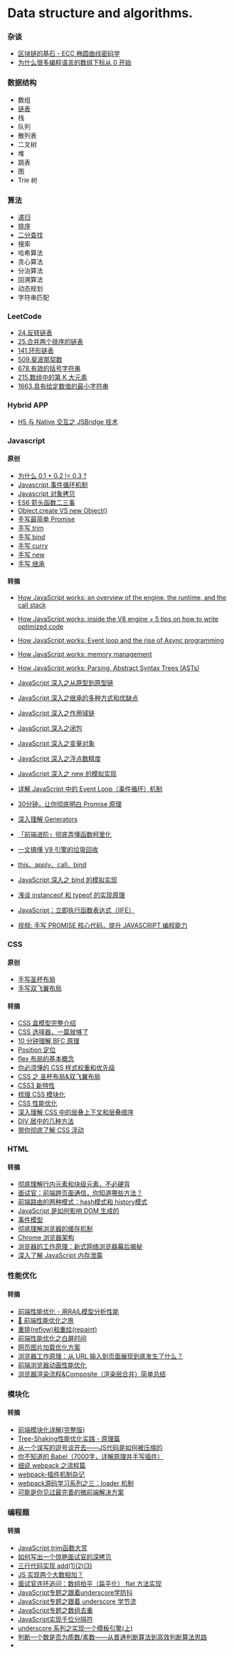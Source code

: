 # Data structure and algorithms.


### 杂谈

* [区块链的基石 - ECC 椭圆曲线密码学](docs/ecc.md)
* [为什么很多编程语言的数组下标从 0 开始](docs/why-array-index-starts-from-zero.md)


### 数据结构

* 数组
* [链表](docs/linked-list/README.md)
* 栈
* 队列
* 散列表
* 二叉树
* 堆
* 跳表
* 图
* Trie 树


### 算法

* [递归](docs/recursion.md)
* [排序](docs/sort/README.md)
* [二分查找](docs/binary-search.md)
* 搜索
* 哈希算法
* 贪心算法
* 分治算法
* 回溯算法
* 动态规划
* 字符串匹配


### LeetCode

* [24.反转链表](docs/leetcode/24.md)
* [25.合并两个排序的链表](docs/leetcode/25.md)
* [141.环形链表](docs/leetcode/141.md)
* [509.斐波那契数](docs/leetcode/509.md)
* [678.有效的括号字符串](docs/leetcode/678.md)
* [215.数组中的第 K 大元素](docs/leetcode/215.md)
* [1663.具有给定数值的最小字符串](docs/leetcode/1663.md)


### Hybrid APP

* [H5 与 Native 交互之 JSBridge 技术](https://segmentfault.com/a/1190000010356403?utm_source=sf-similar-article)


### Javascript


#### 原创

* [为什么 0.1 + 0.2 != 0.3 ?](docs/floating-point.md)
* [Javascript 事件循环机制](docs/event-loop.md)
* [Javascript 对象拷贝](docs/clone.md)
* [ES6 箭头函数二三事](docs/arrow-function.md)
* [Object.create VS new Object()](docs/object.md)
* [手写最简单 Promise](docs/simple-promise.md)
* [手写 trim](docs/trim.md)
* [手写 bind](docs/bind.md)
* [手写 curry](docs/curry.md)
* [手写 new](docs/new.md)
* [手写 继承](docs/extend.md)


#### 转摘

* [How JavaScript works: an overview of the engine, the runtime, and the call stack](https://blog.sessionstack.com/how-does-javascript-actually-work-part-1-b0bacc073cf)
* [How JavaScript works: inside the V8 engine + 5 tips on how to write optimized code](https://blog.sessionstack.com/how-javascript-works-inside-the-v8-engine-5-tips-on-how-to-write-optimized-code-ac089e62b12e)
* [How JavaScript works: Event loop and the rise of Async programming](https://blog.sessionstack.com/how-javascript-works-event-loop-and-the-rise-of-async-programming-5-ways-to-better-coding-with-2f077c4438b5)
* [How JavaScript works: memory management](https://blog.sessionstack.com/how-javascript-works-memory-management-how-to-handle-4-common-memory-leaks-3f28b94cfbec)
* [How JavaScript works: Parsing, Abstract Syntax Trees (ASTs)](https://blog.sessionstack.com/how-javascript-works-parsing-abstract-syntax-trees-asts-5-tips-on-how-to-minimize-parse-time-abfcf7e8a0c8)


* [JavaScript 深入之从原型到原型链](https://github.com/mqyqingfeng/Blog/issues/2)
* [JavaScript 深入之继承的多种方式和优缺点](https://github.com/mqyqingfeng/Blog/issues/16)
* [JavaScript 深入之作用域链](https://github.com/mqyqingfeng/Blog/issues/6)
* [JavaScript 深入之闭包](https://github.com/mqyqingfeng/Blog/issues/9)
* [JavaScript 深入之变量对象](https://github.com/mqyqingfeng/Blog/issues/5)
* [JavaScript 深入之浮点数精度](https://github.com/mqyqingfeng/Blog/issues/155)
* [JavaScript 深入之 new 的模拟实现](https://github.com/mqyqingfeng/Blog/issues/13)


* [详解 JavaScript 中的 Event Loop（事件循环）机制](https://zhuanlan.zhihu.com/p/33058983)
* [30分钟，让你彻底明白 Promise 原理](https://mengera88.github.io/2017/05/18/Promise%E5%8E%9F%E7%90%86%E8%A7%A3%E6%9E%90/)
* [深入理解 Generators](http://www.alloyteam.com/2016/02/generators-in-depth/)
* [「前端进阶」彻底弄懂函数柯里化](https://juejin.cn/post/6844903882208837645)
* [一文搞懂 V8 引擎的垃圾回收](https://juejin.cn/post/6844904016325902344)
* [this、apply、call、bind](https://juejin.cn/post/6844903496253177863)
* [JavaScript 深入之 bind 的模拟实现](https://github.com/mqyqingfeng/Blog/issues/12)
* [浅谈 instanceof 和 typeof 的实现原理](https://juejin.cn/post/6844903613584654344)
* [JavaScript：立即执行函数表达式（IIFE）](https://segmentfault.com/a/1190000003985390)
* [视频: 手写 PROMISE 核心代码，提升 JAVASCRIPT 编程能力](https://www.bilibili.com/video/BV137411e7KA?p=2)


### CSS


#### 原创

* [手写圣杯布局](docs/css/holy-grail.html)
* [手写双飞翼布局](docs/css/flying-swing.html)


#### 转摘

* [CSS 盒模型完整介绍](https://segmentfault.com/a/1190000013069516)
* [CSS 选择器，一篇就够了](https://segmentfault.com/a/1190000013424772)
* [10 分钟理解 BFC 原理](https://zhuanlan.zhihu.com/p/25321647)
* [Position 定位](https://developer.mozilla.org/zh-CN/docs/Learn/CSS/CSS_layout/Positioning)
* [flex 布局的基本概念](https://developer.mozilla.org/zh-CN/docs/Web/CSS/CSS_Flexible_Box_Layout/Basic_Concepts_of_Flexbox)
* [你必须懂的 CSS 样式权重和优先级](https://zhuanlan.zhihu.com/p/41604775)
* [CSS 之 圣杯布局&双飞翼布局](https://www.cnblogs.com/niujifei/p/11269093.html)
* [CSS3 新特性](https://segmentfault.com/a/1190000010780991)
* [梳理 CSS 模块化](https://juejin.cn/post/6844904034281734151#heading-9)
* [CSS 性能优化](https://blog.csdn.net/weixin_43883485/article/details/103504171)
* [深入理解 CSS 中的层叠上下文和层叠顺序](https://www.zhangxinxu.com/wordpress/2016/01/understand-css-stacking-context-order-z-index/)
* [DIV 居中的几种方法](https://juejin.cn/post/6844903821529841671)
* [带你彻底了解 CSS 浮动](https://segmentfault.com/a/1190000012739764)



### HTML


#### 转摘

* [彻底理解行内元素和块级元素，不必硬背](https://www.cnblogs.com/yc8930143/p/7237456.html)
* [面试官：前端跨页面通信，你知道哪些方法？](https://juejin.cn/post/6844903811232825357)
* [前端路由的两种模式：hash模式和 history模式](https://blog.csdn.net/Charissa2017/article/details/104779412)
* [JavaScript 是如何影响 DOM 生成的](https://blog.poetries.top/browser-working-principle/guide/part5/lesson22.html#javascript-%E6%98%AF%E5%A6%82%E4%BD%95%E5%BD%B1%E5%93%8D-dom-%E7%94%9F%E6%88%90%E7%9A%84)
* [事件模型](https://javascript.ruanyifeng.com/dom/event.html)
* [彻底理解浏览器的缓存机制](https://juejin.cn/post/6844903593275817998)
* [Chrome 浏览器架构](https://xie.infoq.cn/article/5d36d123bfd1c56688e125ad3)
* [浏览器的工作原理：新式网络浏览器幕后揭秘](https://www.html5rocks.com/zh/tutorials/internals/howbrowserswork/)
* [深入了解 JavaScript 内存泄露](https://segmentfault.com/a/1190000020231307)


### 性能优化


#### 转摘

* [前端性能优化 - 用RAIL模型分析性能](https://juejin.cn/post/6850037273312886797)
* [🚵 前端性能优化之旅](https://alienzhou.com/projects/fe-performance-journey/#%E5%89%8D%E7%AB%AF%E9%9C%80%E8%A6%81%E6%80%A7%E8%83%BD%E4%BC%98%E5%8C%96%E4%B9%88%EF%BC%9F)
* [重排(reflow)和重绘(repaint)](https://juejin.cn/post/6844904083212468238)
* [前端性能优化之白屏时间](https://cloud.tencent.com/developer/article/1508941)
* [网页图片加载优化方案](https://zhuanlan.zhihu.com/p/33370207)
* [浏览器工作原理：从 URL 输入到页面展现到底发生了什么？](https://www.jianshu.com/p/d616d887953a)
* [前端浏览器动画性能优化](https://www.jianshu.com/p/d24a891d4de6)
* [浏览器渲染流程&Composite（渲染层合并）简单总结](https://segmentfault.com/a/1190000014520786)


### 模块化


#### 转摘

* [前端模块化详解(完整版)](https://segmentfault.com/a/1190000017466120)
* [Tree-Shaking性能优化实践 - 原理篇](https://juejin.cn/post/6844903544756109319)
* [从一个误写的逗号谈开去——JS代码是如何被压缩的](https://www.h5w3.com/19480.html)
* [你不知道的 Babel（7000字，详解原理并手写插件）](https://my.oschina.net/u/4088983/blog/4545928)
* [细说 webpack 之流程篇](https://developer.aliyun.com/article/61047)
* [webpack-插件机制杂记](https://juejin.cn/post/6844903789804126222)
* [webpack源码学习系列之三：loader 机制](https://github.com/youngwind/blog/issues/101)
* [可能是你见过最完善的微前端解决方案](https://tech.antfin.com/community/articles/536)


### 编程题


#### 转摘

* [JavaScript trim函数大赏](https://www.cnblogs.com/rubylouvre/archive/2009/09/18/1568794.html)
* [如何写出一个惊艳面试官的深拷贝](https://cloud.tencent.com/developer/article/1497418)
* [三行代码实现 add(1)(2)(3)](https://juejin.cn/post/6844904093467541517)
* [JS 实现两个大数相加？](https://zhuanlan.zhihu.com/p/72179476)
* [面试官连环追问：数组拍平（扁平化） flat 方法实现](https://segmentfault.com/a/1190000021366004)
* [JavaScript专题之跟着underscore学防抖](https://github.com/mqyqingfeng/Blog/issues/22)
* [JavaScript专题之跟着 underscore 学节流](https://github.com/mqyqingfeng/Blog/issues/26)
* [JavaScript专题之数组去重](https://github.com/mqyqingfeng/Blog/issues/27)
* [JavaScript实现千位分隔符](https://www.jianshu.com/p/928c68f92c0c)
* [underscore 系列之实现一个模板引擎(上)](https://github.com/mqyqingfeng/Blog/issues/63)
* [判断一个数是否为质数/素数——从普通判断算法到高效判断算法思路](https://blog.csdn.net/huang_miao_xin/article/details/51331710)
* []()
